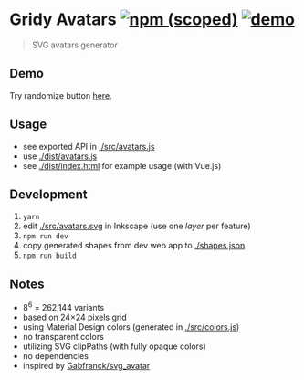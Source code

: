 # Gridy Avatars [![npm (scoped)](https://img.shields.io/npm/v/gridy-avatars.svg)](https://www.npmjs.com/package/gridy-avatars) [![demo](https://img.shields.io/badge/demo-online-brightgreen.svg)](https://darosh.github.io/gridy-avatars/dist/)


> SVG avatars generator

## Demo

Try randomize button [here](https://darosh.github.io/gridy-avatars/dist/).

## Usage

* see exported API in [./src/avatars.js](./src/avatars.js)
* use [./dist/avatars.js](./dist/avatars.js)
* see [./dist/index.html](./dist/index.html) for example usage (with Vue.js)

## Development

1. `yarn`
2. edit [./src/avatars.svg](./src/avatars.svg) in Inkscape (use one _layer_ per feature)
3. `npm run dev`
4. copy generated shapes from dev web app to [./shapes.json](./shapes.json)
5. `npm run build`

## Notes

* 8<sup>6</sup> = 262.144 variants
* based on 24&times;24 pixels grid
* using Material Design colors (generated in [./src/colors.js](./src/colors.js))
* no transparent colors
* utilizing SVG clipPaths (with fully opaque colors)
* no dependencies
* inspired by [Gabfranck/svg_avatar](https://github.com/Gabfranck/svg_avatar)
